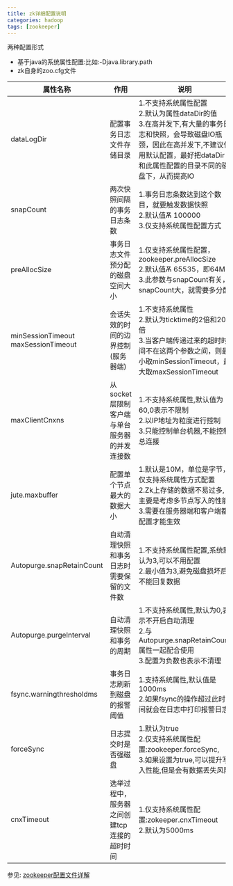 ```yaml
---
title: zk详细配置说明
categories: hadoop   
tags: [zookeeper]
---
```



两种配置形式
* 基于java的系统属性配置:比如:-Djava.library.path
* zk自身的zoo.cfg文件

属性名称|作用|说明
-------|---|-----
dataLogDir|配置事务日志文件存储目录|1.不支持系统属性配置<br/>2.默认为属性dataDir的值<br/>3.在高并发下,有大量的事务日志和快照，会导致磁盘IO瓶颈，因此在高并发下,不建议使用默认配置，最好把dataDir和此属性配置的目录不同的磁盘下，从而提高IO
snapCount|两次快照间隔的事务日志条数|1.事务日志条数达到这个数目，就要触发数据快照<br/>2.默认值Ѫ 100000<br/>3.仅支持系统属性配置方式
preAllocSize|事务日志文件预分配的磁盘空间大小|1.仅支持系统属性配置， zookeeper.preAllocSize<br/>2.默认值Ѫ 65535，即64M<br/>3.此参数与snapCount有关， snapCount大，就需要多分配
minSessionTimeout<br/>maxSessionTimeout|会话失效的时间的边界控制(服务器端)|1.不支持系统属性<br/>2.默认为ticktime的2倍和20倍<br/>3.当客户端传递过来的超时时间不在这两个参数之间，则最小取minSessionTimeout，最大取maxSessionTimeout
maxClientCnxns|从socket层限制客户端与单台服务器的并发连接数|1.不支持系统属性,默认值为60,0表示不限制<br/>2.以IP地址为粒度进行控制<br/>3.只能控制单台机器,不能控制总连接
jute.maxbuffer|配置单个节点最大的数据大小|1.默认是10M，单位是字节，仅支持系统属性方式配置<br/>2.Zk上存储的数据不易过多,主要是考虑多节点写入的性能<br/>3.需要在服务器端和客户端都配置才能生效
Autopurge.snapRetainCount|自动清理快照和事务日志时需要保留的文件数|1.不支持系统属性配置,系统默认为3,可以不用配置<br/>2.最小值为3,避免磁盘损坏后不能回复数据
Autopurge.purgeInterval|自动清理快照和事务的周期|1.不支持系统属性,默认为0,表示不开启自动清理<br/>2.与Autopurge.snapRetainCount属性一起配合使用<br/>3.配置为负数也表示不清理
fsync.warningthresholdms|事务日志刷新到磁盘的报警阈值|1.支持系统属性,默认值是1000ms<br/>2.如果fsync的操作超过此时间就会在日志中打印报警日志
forceSync| 日志提交时是否强磁盘|1.默认为true<br/>2.仅支持系统属性配置:zookeeper.forceSync,<br/>3.如果设置为true,可以提升写入性能,但是会有数据丢失风险
cnxTimeout| 选举过程中，服务器之间创建tcp连接的超时时间|1.仅支持系统属性配置:zokeeper.cnxTimeout <br/>2.默认为5000ms


参见:
[zookeeper配置文件详解](http://blog.csdn.net/lengzijian/article/details/9226867)









